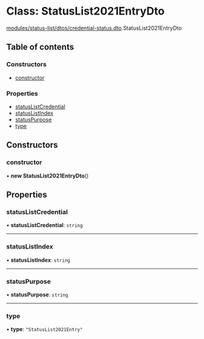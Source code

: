 # Class: StatusList2021EntryDto

[modules/status-list/dtos/credential-status.dto](../modules/modules_status_list_dtos_credential_status_dto.md).StatusList2021EntryDto

## Table of contents

### Constructors

- [constructor](modules_status_list_dtos_credential_status_dto.StatusList2021EntryDto.md#constructor)

### Properties

- [statusListCredential](modules_status_list_dtos_credential_status_dto.StatusList2021EntryDto.md#statuslistcredential)
- [statusListIndex](modules_status_list_dtos_credential_status_dto.StatusList2021EntryDto.md#statuslistindex)
- [statusPurpose](modules_status_list_dtos_credential_status_dto.StatusList2021EntryDto.md#statuspurpose)
- [type](modules_status_list_dtos_credential_status_dto.StatusList2021EntryDto.md#type)

## Constructors

### constructor

• **new StatusList2021EntryDto**()

## Properties

### statusListCredential

• **statusListCredential**: `string`

___

### statusListIndex

• **statusListIndex**: `string`

___

### statusPurpose

• **statusPurpose**: `string`

___

### type

• **type**: ``"StatusList2021Entry"``
